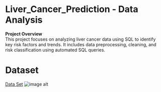 # Liver_Cancer_Prediction - Data Analysis
**Project Overview** 
<br>
This project focuses on analyzing liver cancer data using SQL to identify key risk factors and trends. It includes data preprocessing, cleaning, and risk classification using automated SQL queries.
# Dataset 
[Data Set](https://github.com/DataWhiz-Naveen/Liver_Cancer_Prediction/blob/main/Liver_Cancer_Prediction.zip)
![image alt](https://www.apollospectra.com/backend/web/uploads/1785189098.jpg)
